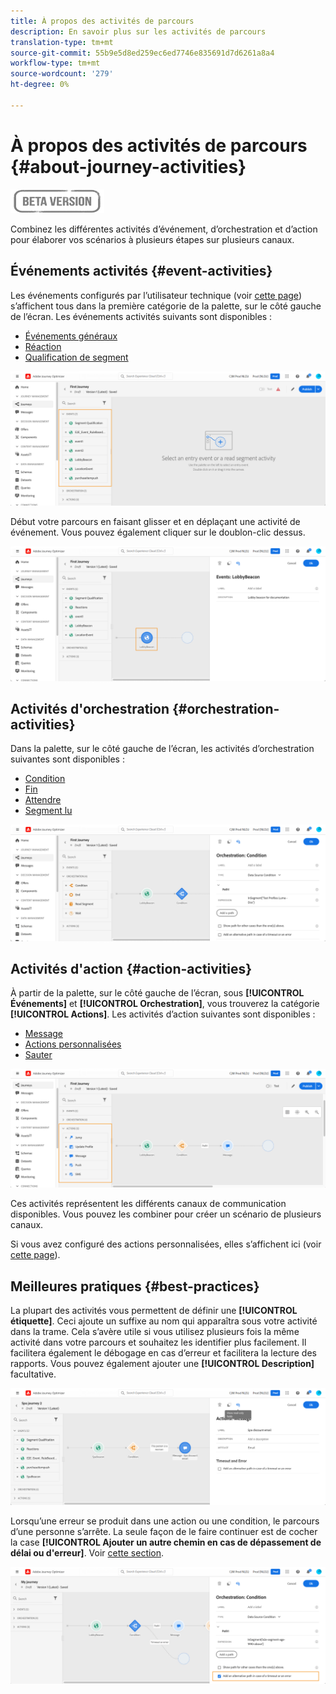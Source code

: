```yaml
---
title: À propos des activités de parcours
description: En savoir plus sur les activités de parcours
translation-type: tm+mt
source-git-commit: 55b9e5d8ed259ec6ed7746e835691d7d6261a8a4
workflow-type: tm+mt
source-wordcount: '279'
ht-degree: 0%

---
```


# À propos des activités de parcours {#about-journey-activities}

![](../assets/do-not-localize/badge.png)

Combinez les différentes activités d’événement, d’orchestration et d’action pour élaborer vos scénarios à plusieurs étapes sur plusieurs canaux.

## Événements activités {#event-activities}

Les événements configurés par l’utilisateur technique (voir [cette page](../event/about-events.md)) s’affichent tous dans la première catégorie de la palette, sur le côté gauche de l’écran. Les événements activités suivants sont disponibles :

* [Événements généraux](../building-journeys/general-events.md)
* [Réaction](../building-journeys/reaction-events.md)
* [Qualification de segment](../building-journeys/segment-qualification-events.md)

![](../assets/journey43.png)

Début votre parcours en faisant glisser et en déplaçant une activité de événement. Vous pouvez également cliquer sur le doublon-clic dessus.

![](../assets/journey44.png)

## Activités d&#39;orchestration {#orchestration-activities}

Dans la palette, sur le côté gauche de l’écran, les activités d’orchestration suivantes sont disponibles :

* [Condition](../building-journeys/condition-activity.md)
* [Fin](../building-journeys/end-activity.md)
* [Attendre](../building-journeys/wait-activity.md)
* [Segment lu](../building-journeys/read-segment.md)

![](../assets/journey49.png)

## Activités d&#39;action {#action-activities}

À partir de la palette, sur le côté gauche de l’écran, sous **[!UICONTROL Événements]** et **[!UICONTROL Orchestration]**, vous trouverez la catégorie **[!UICONTROL Actions]**. Les activités d’action suivantes sont disponibles :

* [Message](../building-journeys/journeys-message.md)
* [Actions personnalisées](../building-journeys/using-custom-actions.md)
* [Sauter](../building-journeys/jump.md)

![](../assets/journey58.png)

Ces activités représentent les différents canaux de communication disponibles. Vous pouvez les combiner pour créer un scénario de plusieurs canaux.

Si vous avez configuré des actions personnalisées, elles s’affichent ici (voir [cette page](../building-journeys/using-custom-actions.md)).

## Meilleures pratiques {#best-practices}

La plupart des activités vous permettent de définir une **[!UICONTROL étiquette]**. Ceci ajoute un suffixe au nom qui apparaîtra sous votre activité dans la trame. Cela s’avère utile si vous utilisez plusieurs fois la même activité dans votre parcours et souhaitez les identifier plus facilement. Il facilitera également le débogage en cas d’erreur et facilitera la lecture des rapports. Vous pouvez également ajouter une **[!UICONTROL Description]** facultative.

![](../assets/journey59bis.png)

Lorsqu’une erreur se produit dans une action ou une condition, le parcours d’une personne s’arrête. La seule façon de le faire continuer est de cocher la case **[!UICONTROL Ajouter un autre chemin en cas de dépassement de délai ou d&#39;erreur]**. Voir [cette section](../building-journeys/using-the-journey-designer.md#paths).

![](../assets/journey42.png)
